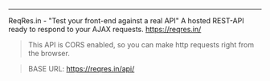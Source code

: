 *************************************************
ReqRes.in - "Test your front-end against a real API"
A hosted REST-API ready to respond to your AJAX requests.
https://reqres.in/

> This API is CORS enabled, so you can make http requests right from the browser.

> BASE URL: https://reqres.in/api/

>

